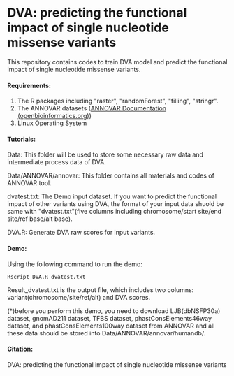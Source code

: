 # DVA: predicting the functional impact of single nucleotide missense variants

This repository contains codes to train DVA model and predict the functional impact of single nucleotide missense variants.

#### **Requirements:**

1) The R packages including "raster", "randomForest", "filling", "stringr".
2) The ANNOVAR datasets ([ANNOVAR Documentation (openbioinformatics.org)](https://annovar.openbioinformatics.org/en/latest/)) 
3) Linux Operating System

#### **Tutorials:**

Data: This folder will be used to store some necessary raw data and intermediate process data of DVA.

Data/ANNOVAR/annovar: This folder contains all materials and codes of ANNOVAR tool.

dvatest.txt: The Demo input dataset. If you want to predict the functional impact of other variants using DVA, the format of your input data shuold be same with "dvatest.txt"(five columns including chromosome/start site/end site/ref base/alt base). 

DVA.R: Generate DVA raw scores for input variants.

#### **Demo:**

Using the following command to run the demo:

`Rscript DVA.R dvatest.txt`

Result_dvatest.txt is the output file, which includes two columns: variant(chromosome/site/ref/alt) and DVA scores.

(*)before you perform this demo, you need to download LJB(dbNSFP30a) dataset, gnomAD211 dataset, TFBS dataset, phastConsElements46way dataset, and phastConsElements100way dataset from ANNOVAR and all these data should be stored into Data/ANNOVAR/annovar/humandb/.

#### **Citation:**

DVA: predicting the functional impact of single nucleotide missense variants

